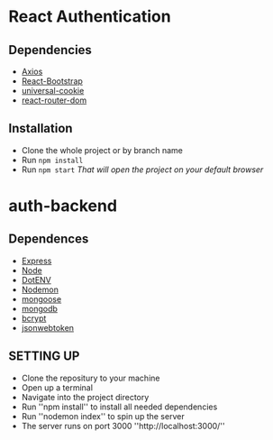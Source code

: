 # React Authentication
## Dependencies
* [Axios](https://www.npmjs.com/package/axios)
* [React-Bootstrap](https://react-bootstrap.github.io/)
* [universal-cookie](https://www.npmjs.com/package/universal-cookie)
* [react-router-dom](https://www.npmjs.com/package/react-router-dom)

## Installation
* Clone the whole project or by branch name
* Run ``npm install``
* Run ``npm start``
*That will open the project on your default browser*

# auth-backend

## Dependences
- [Express](https://www.npmjs.com/package/express)
- [Node](http://nodejs.org/)
- [DotENV](https://www.npmjs.com/package/dotenv)
- [Nodemon](https://www.npmjs.com/package/nodemon)
- [mongoose](https://mongoosejs.com/docs/)
- [mongodb](https://www.mongodb.com/cloud/atlas)
- [bcrypt](https://www.npmjs.com/package/bcrypt)
- [jsonwebtoken](https://www.npmjs.com/package/jsonwebtoken)


## SETTING UP 
- Clone the repositury to your machine
- Open up a terminal
- Navigate into the project directory
- Run ''npm install'' to install all needed dependencies
- Run ''nodemon index'' to spin up the server
- The server runs on port 3000 ''http://localhost:3000/''
